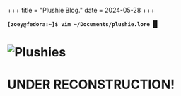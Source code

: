 +++
title = "Plushie Blog."
date = 2024-05-28
+++

<main>
<div class="catHeader">
<p><b><code class="code" aria-hidden="true">[zoey@fedora:~]$ vim ~/Documents/plushie.lore </code><span class="cursor">█</span></b></p>
</div>


<h1 class="categoryHeader"> <img src="/img/Plushies/bear-symbolic.png " alt="Plushies" class="categoryHeaderIcon">  </h1>
<h1>UNDER RECONSTRUCTION!</h1>
</main>
<!-- <!DOCTYPE html>
<html>
  <head>
    <meta name="view-transition" content="same-origin"/>
    <meta charset="UTF-8">
    <meta name="viewport" content="width=device-width, initial-scale=1.0">
    <title>The web site of zoeytheratspage</title>
    <script src="https://code.jquery.com/jquery-1.10.2.js"></script>
    <script type="text/javascript" src="/navBar/navBar.js"></script>
    <link href="/css/style.css" rel="stylesheet" type="text/css" media="all">
    <link href="/css/plushie.css" rel="stylesheet" type="text/css" media="all">
  </head>
  <body>
    <div id="navBar"></div>
    <main>
      <div class="catHeader">
        <p><b><code class="code" aria-hidden="true">[zoey@fedora:~]$ vim ~/Documents/plushie.lore </code><span class="cursor">█</span></b></p>
      </div>
  
      <h1 class="categoryHeader"> <img src="/img/Plushies/bear-symbolic.png " alt="Plushies" class="categoryHeaderIcon"> All my plushies ^.^ </h1>
      <h1>UNDER RECONSTRUCTION!</h1>
      <!-- <div class="animal">
        <h5 class="categoryHeaderH5">  Fernando The Dinosaur :3  </h5>
        <div class="animalContentContainerLeft animalContentContainer">
          <img src="/img/Plushies/Fernando.jpeg" class="plushieImgVerical">
          <div> 
            <p> <b>Date Of Adoption:</b> 29/08/23</p>
            <b> ABOUT:</b><p> Little Dinosaur, who seems to always be celebrating something given his horn looks like a party hat. Brain damage is not out the quesition with this goober.</p>
            <b> LIKES: </b>
            <ul>  
              <li> KDE Plasma and Konqi. </li>
              <li> Lettuce. </li>
              <li> Playing the Saxaphone. </li>
            </ul>
            <b> DISLIKES: </b>
            <ul>
              <li> Freddy Five Bear. </li>
              <li> People pressing in his horn. </li>
              <li> The French. </li>
            </ul>
            <p> <b> FAVOURITE GENDER: </b> Triceratops. </p>
          </div>
        </div>
      </div>

      <div class="animal">
        <h5 class="categoryHeaderH5">  Kevin The Round Fuck. </h5>
        <div class="animalContentContainerRight animalContentContainer">
          <div> 
            <p> <b>Date Of Adoption:</b> 13/02/23</p>
            <b> ABOUT:</b><p> Not sure what kind of creature they are, but they are extremely rotund and heavy. Pretty easy-going, but can be used as a weapon in a pinch. </p> <p> Convicted Felon For: Tax Evasion, Class A Illicit Drug Abuse, Battery and Assult, War Crimes In Yugoslavia, Shitting The Bed. </p>
            <b> LIKES: </b>
            <ul>  
              <li> Watermelon.</li>
              <li> Being used as a football. </li>
              <li> Cocaine. </li>
            </ul>
            <b> DISLIKES: </b>
            <ul>
              <li> Mangos. </li>
              <li> Bill Clinton. </li>
              <li> FreeBSD. </li>
            </ul>
            <p> <b> FAVOURITE MEAL: </b> Depeche Mode. </p>
          </div>
          <img src="/img/Plushies/Kevin.jpeg" class="plushieImgVerical">  
        </div>
      </div>

      <div class="animal">
        <h5 class="categoryHeaderH5">  Sharky The Blåhaj :3 </h5>
        <div class="animalContentContainerLeftVertical animalContentContainer">
          <img src="/img/Plushies/Sharky.jpeg" class="plushieImgHorizontal">
          <div> 
            <p> <b>Date Of Adoption:</b> 29/09/21</p>
            <b> ABOUT:</b><p> Trans sharky :3. He sits on my desk with me and acts as emotional support while im programming, and other related trans girl activities.</p>
            <b> LIKES: </b>
            <ul>  
              <li> Being spun in a washing machine.</li>
              <li> Snuggles.</li>
              <li> Hatsune Miku.</li>
            </ul>
            <b> DISLIKES: </b>
            <ul>
              <li> Furniture. </li>
              <li> Swedish meatballs. </li>
              <li> Anything related to IKEA really. </li>
            </ul>
            <p> <b> FAVOURITE COLOUR: </b> Trans Flag. </p>
          </div>
        </div>
      </div>

      <div class="animal">
        <h5 class="categoryHeaderH5">  Nazrin the Rat :3</h5>
        <div class="animalContentContainerRight animalContentContainer">
          <div> 
            <p> <b>Date Of Adoption:</b> 10/02/24</p>
            <b> ABOUT:</b><p> My smallest plushie but certainly not the least cute. I love my tiny little Norweigan rat companion, very fluffy and snugglable :3</p>
            <b> LIKES: </b>
            <ul>  
              <li> Cheese boards.</li>
              <li> Touhou.</li>
              <li> Chasing their own tail.</li>
            </ul>
            <b> DISLIKES: </b>
            <ul>
              <li> New yorkers. </li>
              <li> Rat traps. </li>
              <li> Organized religion.</li>
            </ul>
            <p> <b> FAVOURITE POKEMON: </b> Shadow The Hedgehog. </p>
          </div>
          <img src="/img/Plushies/Rar.jpeg" class="plushieImgVerical">
        </div>
      </div>

      <div class="animal">
        <h5 class="categoryHeaderH5">  Xenia The Fop :3</h5>
        <div class="animalContentContainerLeft animalContentContainer">
          <img src="/img/Plushies/Xenia.jpeg" class="plushieImgVerical">
          <div> 
            <p> <b>Date Of Adoption:</b> 10/02/24</p>
            <b> ABOUT:</b><p> A large fox (Scientific name: Fop Foxus) and named after the <a href="https://www.youtube.com/watch?v=0b4eW1KAuWE" target="_blank">rejected Linux mascot of the same name</a> they are a very floofy and friendly fox, but unfortunately I still have yet to figure out what they say.</a></a></p>
            <b> LIKES: </b>
            <ul>  
              <li> Orange soda.</li>
              <li> Chewing up shoes.</li>
              <li> Nose boops.</li>
            </ul>
            <b> DISLIKES: </b>
            <ul>
              <li> Fennec Foxes.</li>
              <li> The CIA.</li>
              <li> Kevin.</li>
            </ul>
            <p> <b> FAVOURITE SONG: </b> Nintendo Switch.</p>
          </div>
        </div>
      </div>

      <div class="animal">
        <h5 class="categoryHeaderH5">  Xenia The Fop Jr :3</h5>
        <div class="animalContentContainerRightVertical animalContentContainer">
          <div> 
            <p> <b>Date Of Adoption:</b> 28/06/22</p>
            <b> ABOUT:</b><p> Strangely I've had Xenia JR for longer than Xenia herself, but regardless, they are both equally as adorable and boopable fops. She is often seen hanging on top of different screens, owing to her small size making it easy to carry her anywhere.</p>
            <b> LIKES: </b>
            <ul>  
              <li> 50 Cent.</li>
              <li> Licking car batteries.</li>
              <li> Also nose boops.</li>
            </ul>
            <b> DISLIKES: </b>
            <ul>
              <li> Micheal Jackson.</li>
              <li> Italians.</li>
              <li> Gordan Ramsay.</li>
            </ul>
            <p> <b> FAVOURITE FUN FACT: </b> Those that call it soccer instead of football will not enter the pearly gates of heaven. </p>
          </div>  
          <img src="/img/Plushies/Xenia JR.jpeg" class="plushieImgHorizontal  ">
        </div>
      </div> -->

